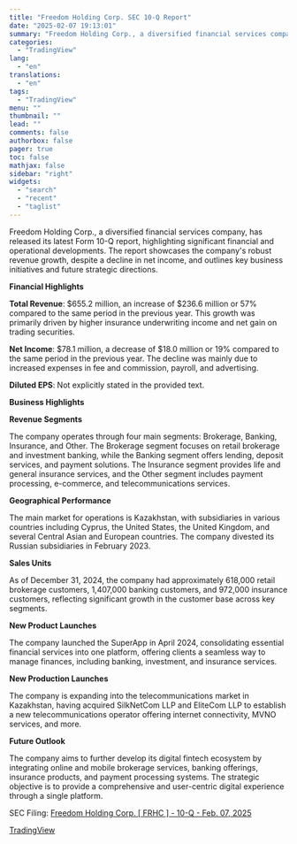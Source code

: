 ```yaml
---
title: "Freedom Holding Corp. SEC 10-Q Report"
date: "2025-02-07 19:13:01"
summary: "Freedom Holding Corp., a diversified financial services company, has released its latest Form 10-Q report, highlighting significant financial and operational developments. The report showcases the company's robust revenue growth, despite a decline in net income, and outlines key business initiatives and future strategic directions. Financial Highlights Total Revenue: $655.2 million,..."
categories:
  - "TradingView"
lang:
  - "en"
translations:
  - "en"
tags:
  - "TradingView"
menu: ""
thumbnail: ""
lead: ""
comments: false
authorbox: false
pager: true
toc: false
mathjax: false
sidebar: "right"
widgets:
  - "search"
  - "recent"
  - "taglist"
---
```


Freedom Holding Corp., a diversified financial services company, has released its latest Form 10-Q report, highlighting significant financial and operational developments. The report showcases the company's robust revenue growth, despite a decline in net income, and outlines key business initiatives and future strategic directions.

**Financial Highlights**

**Total Revenue**: $655.2 million, an increase of $236.6 million or 57% compared to the same period in the previous year. This growth was primarily driven by higher insurance underwriting income and net gain on trading securities.

**Net Income**: $78.1 million, a decrease of $18.0 million or 19% compared to the same period in the previous year. The decline was mainly due to increased expenses in fee and commission, payroll, and advertising.

**Diluted EPS**: Not explicitly stated in the provided text.

**Business Highlights**

**Revenue Segments**

The company operates through four main segments: Brokerage, Banking, Insurance, and Other. The Brokerage segment focuses on retail brokerage and investment banking, while the Banking segment offers lending, deposit services, and payment solutions. The Insurance segment provides life and general insurance services, and the Other segment includes payment processing, e-commerce, and telecommunications services.

**Geographical Performance**

The main market for operations is Kazakhstan, with subsidiaries in various countries including Cyprus, the United States, the United Kingdom, and several Central Asian and European countries. The company divested its Russian subsidiaries in February 2023.

**Sales Units**

As of December 31, 2024, the company had approximately 618,000 retail brokerage customers, 1,407,000 banking customers, and 972,000 insurance customers, reflecting significant growth in the customer base across key segments.

**New Product Launches**

The company launched the SuperApp in April 2024, consolidating essential financial services into one platform, offering clients a seamless way to manage finances, including banking, investment, and insurance services.

**New Production Launches**

The company is expanding into the telecommunications market in Kazakhstan, having acquired SilkNetCom LLP and EliteCom LLP to establish a new telecommunications operator offering internet connectivity, MVNO services, and more.

**Future Outlook**

The company aims to further develop its digital fintech ecosystem by integrating online and mobile brokerage services, banking offerings, insurance products, and payment processing systems. The strategic objective is to provide a comprehensive and user-centric digital experience through a single platform.

SEC Filing: [Freedom Holding Corp. [ FRHC ] - 10-Q - Feb. 07, 2025](https://www.sec.gov/Archives/edgar/data/924805/000092480525000002/frhc-20241231.htm)

[TradingView](https://www.tradingview.com/news/tradingview:163cd8a0090c1:0-freedom-holding-corp-sec-10-q-report/)
